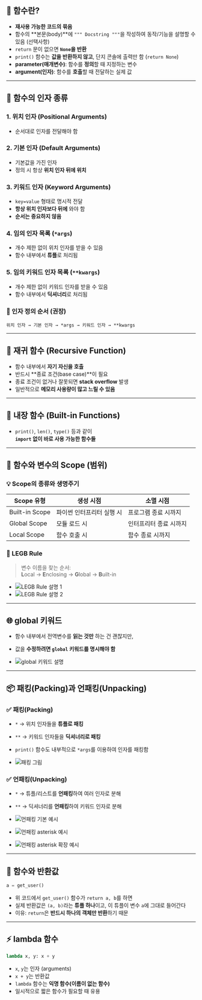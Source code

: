 ## 🧩 함수란?
- **재사용 가능한 코드의 묶음**
- 함수의 **본문(body)**에 `""" Docstring """`을 작성하여 동작/기능을 설명할 수 있음 (선택사항)
- `return` 문이 없으면 **`None`을 반환**
- `print()` 함수는 **값을 반환하지 않고**, 단지 콘솔에 출력만 함 (`return None`)
- **parameter(매개변수)**: 함수를 **정의**할 때 지정하는 변수  
- **argument(인자)**: 함수를 **호출**할 때 전달하는 실제 값

---

## 🧾 함수의 인자 종류

### 1. 위치 인자 (Positional Arguments)
- 순서대로 인자를 전달해야 함

### 2. 기본 인자 (Default Arguments)
- 기본값을 가진 인자
- 정의 시 항상 **위치 인자 뒤에 위치**

### 3. 키워드 인자 (Keyword Arguments)
- `key=value` 형태로 명시적 전달
- **항상 위치 인자보다 뒤에** 와야 함  
- **순서는 중요하지 않음**

### 4. 임의 인자 목록 (`*args`)
- 개수 제한 없이 위치 인자를 받을 수 있음  
- 함수 내부에서 **튜플**로 처리됨

### 5. 임의 키워드 인자 목록 (`**kwargs`)
- 개수 제한 없이 키워드 인자를 받을 수 있음  
- 함수 내부에서 **딕셔너리**로 처리됨

### 📌 인자 정의 순서 (권장)
```
위치 인자 → 기본 인자 → *args → 키워드 인자 → **kwargs
```

---

## 🔁 재귀 함수 (Recursive Function)
- 함수 내부에서 **자기 자신을 호출**
- 반드시 **종료 조건(base case)**이 필요
- 종료 조건이 없거나 잘못되면 **stack overflow** 발생
- 일반적으로 **메모리 사용량이 많고 느릴 수 있음**

---

## 🧰 내장 함수 (Built-in Functions)
- `print()`, `len()`, `type()` 등과 같이  
  **`import` 없이 바로 사용 가능한 함수들**

---

## 🧠 함수와 변수의 Scope (범위)

### 💡 Scope의 종류와 생명주기

| Scope 유형       | 생성 시점               | 소멸 시점                      |
|------------------|--------------------------|-------------------------------|
| Built-in Scope   | 파이썬 인터프리터 실행 시 | 프로그램 종료 시까지          |
| Global Scope     | 모듈 로드 시              | 인터프리터 종료 시까지        |
| Local Scope      | 함수 호출 시              | 함수 종료 시까지              |

### 🔎 LEGB Rule  
> 변수 이름을 찾는 순서:  
> **L**ocal → **E**nclosing → **G**lobal → **B**uilt-in

- ![LEGB Rule 설명 1](images0723/name_resolution.png)
- ![LEGB Rule 설명 2](images0723/name_resolution2.png)

---

## 🌐 global 키워드
- 함수 내부에서 전역변수를 **읽는 것만** 하는 건 괜찮지만,  
- 값을 **수정하려면 `global` 키워드를 명시해야 함**

- ![global 키워드 설명](images0723/global.png)

---

## 📦 패킹(Packing)과 언패킹(Unpacking)

### ✅ 패킹(Packing)
- `*` → 위치 인자들을 **튜플로 패킹**
- `**` → 키워드 인자들을 **딕셔너리로 패킹**
- `print()` 함수도 내부적으로 `*args`를 이용하여 인자를 패킹함

- ![패킹 그림](images0723/packing.png)

### ✅ 언패킹(Unpacking)
- `*` → 튜플/리스트를 **언패킹**하여 여러 인자로 분해
- `**` → 딕셔너리를 **언패킹**하여 키워드 인자로 분해

- ![언패킹 기본 예시](images0723/unpacking.png)
- ![언패킹 asterisk 예시](images0723/aesterisk_unpacking.png)
- ![언패킹 asterisk 확장 예시](images0723/aesterisk_unpacking2.png)

---

## 🎁 함수와 반환값

```python
a = get_user()
```

- 위 코드에서 `get_user()` 함수가 `return a, b`를 하면
- 실제 반환값은 `(a, b)`라는 **튜플 하나**이고, 이 튜플이 변수 `a`에 그대로 들어간다
- 이유: `return`은 **반드시 하나의 객체만 반환**하기 때문

---

## ⚡️ lambda 함수

```python
lambda x, y: x + y
```

- `x`, `y`는 인자 (arguments)  
- `x + y`는 반환값  
- `lambda` 함수는 **익명 함수(이름이 없는 함수)**  
- 일시적으로 짧은 함수가 필요할 때 유용